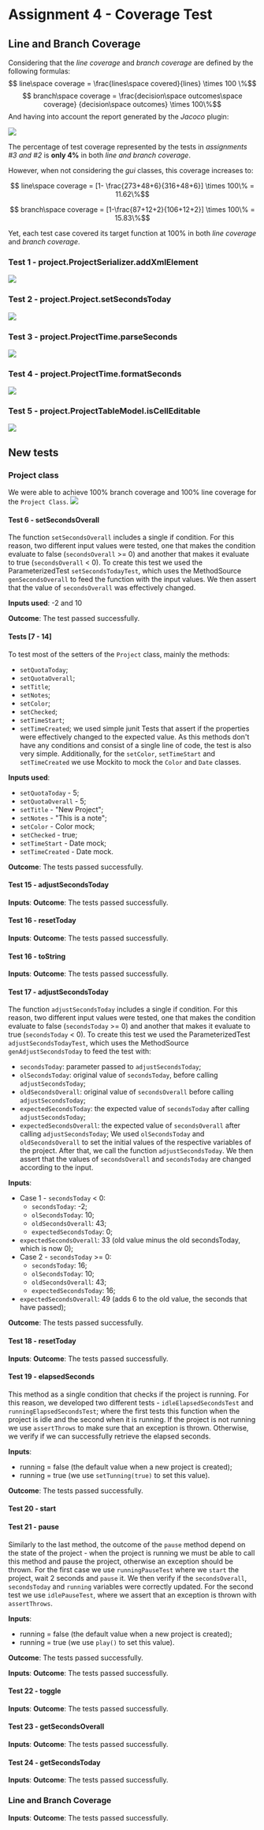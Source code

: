 # Assignment 4 - Coverage Test

## Line and Branch Coverage

Considering that the _line coverage_ and _branch coverage_ are defined by the following formulas:
$$ line\space coverage = \frac{lines\space covered}{lines} \times 100 \%$$
$$ branch\space coverage = \frac{decision\space outcomes\space coverage} {decision\space outcomes} \times 100\%$$
And having into account the report generated by the _Jacoco_ plugin:

![](./figures/app_coverage.png)

The percentage of test coverage represented by the tests in _assignments #3 and #2_ is **only 4%** in both _line and branch coverage_.

However, when not considering the _gui_ classes, this coverage increases to:

$$ line\space coverage = [1- \frac{273+48+6}{316+48+6}] \times 100\% = 11.62\%$$

<!-- TODO: o branch coverage está certo?-->

$$ branch\space coverage = [1-\frac{87+12+2}{106+12+2}] \times 100\% = 15.83\%$$

Yet, each test case covered its target function at 100% in both _line coverage_ and _branch coverage_.

### Test 1 - project.ProjectSerializer.addXmlElement

![](./figures/addXmlElement-report.png)

### Test 2 - project.Project.setSecondsToday

![](./figures/setSecondsToday-report.png)

### Test 3 - project.ProjectTime.parseSeconds

![](./figures/parseSeconds-report.png)

### Test 4 - project.ProjectTime.formatSeconds

![](./figures/formatSeconds-report.png)

### Test 5 - project.ProjectTableModel.isCellEditable

![](./figures/isCellEditable-report.png)

<!-- ========================================================================== -->

## New tests

<!-- Dúvida: criar testes indiscriminadamente?? -->

### Project class

We were able to achieve 100% branch coverage and 100% line coverage for the `Project Class`.
![](./figures/projectClass-report.png)

#### Test 6 - setSecondsOverall

The function `setSecondsOverall` includes a single if condition. For this reason, two different input values were tested, one that makes the condition evaluate to false (`secondsOverall` >= 0) and another that makes it evaluate to true (`secondsOverall` < 0).
To create this test we used the ParameterizedTest `setSecondsTodayTest`, which uses the MethodSource `genSecondsOverall` to feed the function with the input values. We then assert that the value of `secondsOverall` was effectively changed.

**Inputs used**: -2 and 10

**Outcome**: The test passed successfully.

#### Tests [7 - 14]

To test most of the setters of the `Project` class, mainly the methods:

- `setQuotaToday`;
- `setQuotaOverall`;
- `setTitle`;
- `setNotes`;
- `setColor`;
- `setChecked`;
- `setTimeStart`;
- `setTimeCreated`;
  we used simple junit Tests that assert if the properties were effectively changed to the expected value. As this methods don't have any conditions and consist of a single line of code, the test is also very simple.
  Additionally, for the `setColor`, `setTimeStart` and `setTimeCreated` we use Mockito to mock the `Color` and `Date` classes.

**Inputs used**:
- `setQuotaToday` - 5;
- `setQuotaOverall` - 5;
- `setTitle` - "New Project";
- `setNotes` - "This is a note";
- `setColor` - Color mock;
- `setChecked` - true;
- `setTimeStart` - Date mock;
- `setTimeCreated` - Date mock.

**Outcome**: The tests passed successfully.

#### Test 15 - adjustSecondsToday

**Inputs**:
**Outcome**: The tests passed successfully.

#### Test 16 - resetToday

**Inputs**:
**Outcome**: The tests passed successfully.

#### Test 16 - toString

**Inputs**:
**Outcome**: The tests passed successfully.

#### Test 17 - adjustSecondsToday
The function `adjustSecondsToday` includes a single if condition. For this reason, two different input values were tested, one that makes the condition evaluate to false (`secondsToday` >= 0) and another that makes it evaluate to true (`secondsToday` < 0).
To create this test we used the ParameterizedTest `adjustSecondsTodayTest`, which uses the MethodSource `genAdjustSecondsToday` to feed the test with:
- `secondsToday`: parameter passed to `adjustSecondsToday`;
- `olSecondsToday`: original value of `secondsToday`, before calling `adjustSecondsToday`;
- `oldSecondsOverall`: original value of `secondsOverall` before calling `adjustSecondsToday`;
- `expectedSecondsToday`: the expected value of `secondsToday` after calling `adjustSecondsToday`;
- `expectedSecondsOverall`: the expected value of `secondsOverall` after calling `adjustSecondsToday`;
We used `olSecondsToday` and `oldSecondsOverall` to set the initial values of the respective variables of the project. After that, we call the function `adjustSecondsToday`.
We then assert that the values of `secondsOverall` and `secondsToday` are changed according to the input.

**Inputs**:  

- Case 1 - `secondsToday` < 0:
  - `secondsToday`: -2;
  - `olSecondsToday`: 10;
  - `oldSecondsOverall`: 43;
  - `expectedSecondsToday`: 0;
- `expectedSecondsOverall`: 33 (old value minus the old secondsToday, which is now 0);
- Case 2 - `secondsToday` >= 0: 
  - `secondsToday`: 16;
  - `olSecondsToday`: 10;
  - `oldSecondsOverall`: 43;
  - `expectedSecondsToday`: 16;
- `expectedSecondsOverall`: 49 (adds 6 to the old value,  the seconds that have passed);

**Outcome**: The tests passed successfully.

#### Test 18 - resetToday

**Inputs**:
**Outcome**: The tests passed successfully.

#### Test 19 - elapsedSeconds
This method as a single condition that checks if the project is running. For this reason, we developed two different tests - `idleElapsedSecondsTest` and `runningElapsedSecondsTest`; where the first tests this function when the project is idle and the second when it is running. If the project is not running we use `assertThrows` to make sure that an exception is thrown. Otherwise, we verify if we can successfully retrieve the elapsed seconds.

**Inputs**:
- running = false (the default value when a new project is created);
- running = true (we use `setTunning(true)` to set this value).

**Outcome**: The tests passed successfully.

#### Test 20 - start

#### Test 21 - pause
Similarly to the last method, the outcome of the `pause` method depend on the state of the project - when the project is running we must be able to call this method and pause the project, otherwise an exception should be thrown.
For the first case we use `runningPauseTest` where we `start` the project, wait 2 seconds and `pause` it. We then verify if the  `secondsOverall`, `secondsToday` and `running` variables were correctly updated.
For the second test we use `idlePauseTest`, where we assert that an exception is thrown with `assertThrows`.

**Inputs**:
- running = false (the default value when a new project is created);
- running = true (we use `play()` to set this value).

**Outcome**: The tests passed successfully.


**Inputs**:
**Outcome**: The tests passed successfully.

#### Test 22 - toggle

**Inputs**:
**Outcome**: The tests passed successfully.

#### Test 23 - getSecondsOverall

**Inputs**:
**Outcome**: The tests passed successfully.

#### Test 24 - getSecondsToday

**Inputs**:
**Outcome**: The tests passed successfully.

### Line and Branch Coverage

**Inputs**:
**Outcome**: The tests passed successfully.

<!--Line and branch coverage of the unit tests you have developed in this assignment.-->
